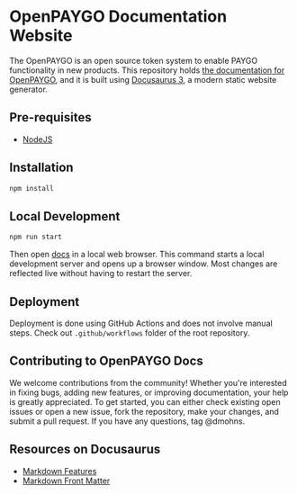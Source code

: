 # OpenPAYGO Documentation Website

The OpenPAYGO is an open source token system to enable PAYGO functionality in new products. This repository holds [the documentation for OpenPAYGO](https://enaccess.github.io/OpenPAYGO-docs/), and it is built using [Docusaurus 3](https://docusaurus.io/), a modern static website generator.

## Pre-requisites

- [NodeJS](https://nodejs.org/en)

## Installation

```sh
npm install
```

## Local Development

```sh
npm run start
```

Then open [docs](http://localhost:3000/OpenPAYGO-docs/) in a local web browser.
This command starts a local development server and opens up a browser window. Most changes are reflected live without having to restart the server.

## Deployment

Deployment is done using GitHub Actions and does not involve manual steps.
Check out `.github/workflows` folder of the root repository.

## Contributing to OpenPAYGO Docs
We welcome contributions from the community! Whether you're interested in fixing bugs, adding new features, or improving documentation, your help is greatly appreciated. To get started, you can either check existing open issues or open a new issue, fork the repository, make your changes, and submit a pull request. If you have any questions, tag @dmohns. 

## Resources on Docusaurus

- [Markdown Features](https://docusaurus.io/docs/markdown-features)
- [Markdown Front Matter](https://docusaurus.io/docs/api/plugins/@docusaurus/plugin-content-docs#markdown-front-matter)
